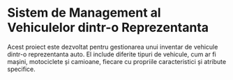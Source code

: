 # Sistem de Management al Vehiculelor dintr-o Reprezentanta

Acest proiect este dezvoltat pentru gestionarea unui inventar de vehicule dintr-o reprezentanta auto. El include diferite tipuri de vehicule, cum ar fi mașini, motociclete și camioane, fiecare cu propriile caracteristici și atribute specifice.

